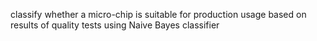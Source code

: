 classify whether a micro-chip is suitable for production usage based on results of quality tests using Naive Bayes classifier